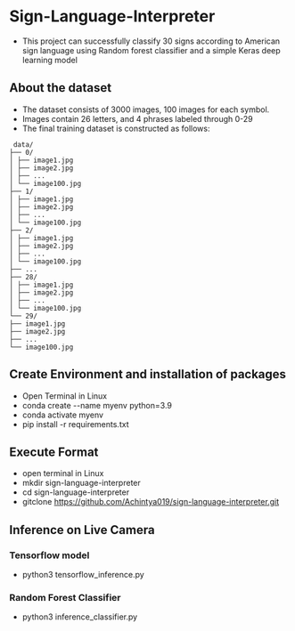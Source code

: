 # Sign-Language-Interpreter
* This project can successfully classify 30 signs according to American sign language using Random forest classifier and a simple Keras deep learning model

## About the dataset
* The dataset consists of 3000 images, 100 images for each symbol.
* Images contain 26 letters, and 4 phrases labeled through 0-29
* The final training dataset is constructed as follows:
 ``` 
  data/
├── 0/
│ ├── image1.jpg
│ ├── image2.jpg
│ ├── ...
│ └── image100.jpg
├── 1/
│ ├── image1.jpg
│ ├── image2.jpg
│ ├── ...
│ └── image100.jpg
├── 2/
│ ├── image1.jpg
│ ├── image2.jpg
│ ├── ...
│ └── image100.jpg
├── ...
├── 28/
│ ├── image1.jpg
│ ├── image2.jpg
│ ├── ...
│ └── image100.jpg
└── 29/
├── image1.jpg
├── image2.jpg
├── ...
└── image100.jpg
 ```
## Create Environment and installation of packages
* Open Terminal in Linux
* conda create --name myenv python=3.9
* conda activate myenv
* pip install -r requirements.txt

## Execute Format 
* open terminal in Linux
* mkdir sign-language-interpreter
* cd sign-language-interpreter
* gitclone https://github.com/Achintya019/sign-language-interpreter.git

## Inference on Live Camera
### Tensorflow model
* python3 tensorflow_inference.py
### Random Forest Classifier 
* python3 inference_classifier.py


